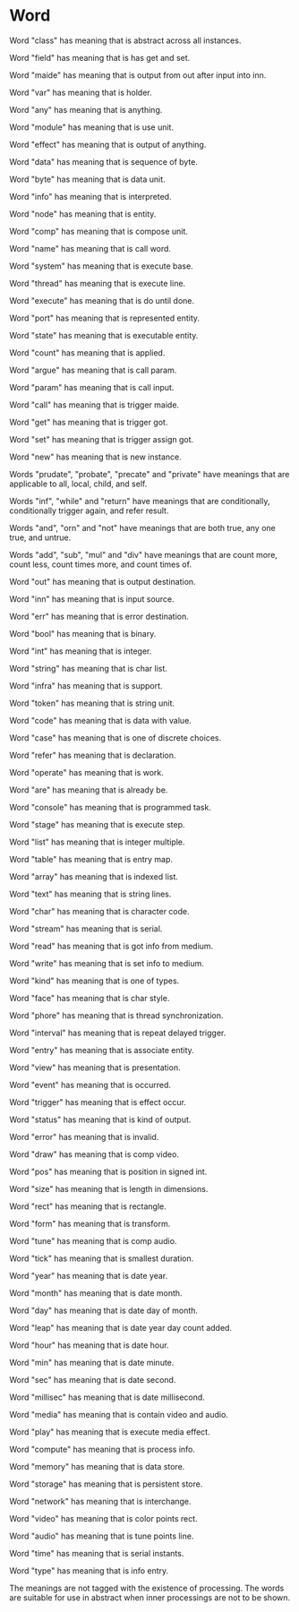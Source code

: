 # Word

Word "class" has meaning that is abstract across all instances.

Word "field" has meaning that is has get and set.

Word "maide" has meaning that is output from out after input into inn.

Word "var" has meaning that is holder.

Word "any" has meaning that is anything.

Word "module" has meaning that is use unit.

Word "effect" has meaning that is output of anything.

Word "data" has meaning that is sequence of byte.

Word "byte" has meaning that is data unit.

Word "info" has meaning that is interpreted.

Word "node" has meaning that is entity.

Word "comp" has meaning that is compose unit.

Word "name" has meaning that is call word.

Word "system" has meaning that is execute base.

Word "thread" has meaning that is execute line.

Word "execute" has meaning that is do until done.

Word "port" has meaning that is represented entity.

Word "state" has meaning that is executable entity.

Word "count" has meaning that is applied.

Word "argue" has meaning that is call param.

Word "param" has meaning that is call input.

Word "call" has meaning that is trigger maide.

Word "get" has meaning that is trigger got.

Word "set" has meaning that is trigger assign got.

Word "new" has meaning that is new instance.

Words "prudate", "probate", "precate" and "private" have meanings that are applicable
to all, local, child, and self.

Words "inf", "while" and "return" have meanings that are conditionally,
conditionally trigger again, and refer result.

Words "and", "orn" and "not" have meanings that are both true,
any one true, and untrue.

Words "add", "sub", "mul" and "div" have meanings that are
count more, count less, count times more, and count times of.

Word "out" has meaning that is output destination.

Word "inn" has meaning that is input source.

Word "err" has meaning that is error destination.

Word "bool" has meaning that is binary.

Word "int" has meaning that is integer.

Word "string" has meaning that is char list.

Word "infra" has meaning that is support.

Word "token" has meaning that is string unit.

Word "code" has meaning that is data with value.

Word "case" has meaning that is one of discrete choices.

Word "refer" has meaning that is declaration.

Word "operate" has meaning that is work.

Word "are" has meaning that is already be.

Word "console" has meaning that is programmed task.

Word "stage" has meaning that is execute step.

Word "list" has meaning that is integer multiple.

Word "table" has meaning that is entry map.

Word "array" has meaning that is indexed list.

Word "text" has meaning that is string lines.

Word "char" has meaning that is character code.

Word "stream" has meaning that is serial.

Word "read" has meaning that is got info from medium.

Word "write" has meaning that is set info to medium.

Word "kind" has meaning that is one of types.

Word "face" has meaning that is char style.

Word "phore" has meaning that is thread synchronization.

Word "interval" has meaning that is repeat delayed trigger.

Word "entry" has meaning that is associate entity.

Word "view" has meaning that is presentation.

Word "event" has meaning that is occurred.

Word "trigger" has meaning that is effect occur.

Word "status" has meaning that is kind of output.

Word "error" has meaning that is invalid.

Word "draw" has meaning that is comp video.

Word "pos" has meaning that is position in signed int.

Word "size" has meaning that is length in dimensions.

Word "rect" has meaning that is rectangle.

Word "form" has meaning that is transform.

Word "tune" has meaning that is comp audio.

Word "tick" has meaning that is smallest duration.

Word "year" has meaning that is date year.

Word "month" has meaning that is date month.

Word "day" has meaning that is date day of month.

Word "leap" has meaning that is date year day count added.

Word "hour" has meaning that is date hour.

Word "min" has meaning that is date minute.

Word "sec" has meaning that is date second.

Word "millisec" has meaning that is date millisecond.

Word "media" has meaning that is contain video and audio.

Word "play" has meaning that is execute media effect.

Word "compute" has meaning that is process info.

Word "memory" has meaning that is data store.

Word "storage" has meaning that is persistent store.

Word "network" has meaning that is interchange.

Word "video" has meaning that is color points rect.

Word "audio" has meaning that is tune points line.

Word "time" has meaning that is serial instants.

Word "type" has meaning that is info entry.

The meanings are not tagged with the existence of processing.
The words are suitable for use in abstract when inner processings are not to be shown.